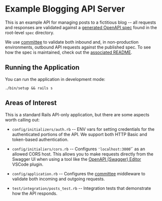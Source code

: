 # Example Blogging API Server

This is an example API for managing posts to a fictitious blog -- all requests
and responses are validated against a [generated OpenAPI spec][generated-spec]
found in the root-level `spec` directory.

We use [committee][] to validate both inbound and, in non-production
environments, outbound API requests against the published spec. To see how the
spec is maintained, check out the [associated README][spec-readme].

## Running the Application

You can run the application in development mode:

```
./bin/setup && rails s
```

## Areas of Interest

This is a standard Rails API-only application, but there are some aspects worth
calling out:

- `config/initializers/auth.rb` -- ENV vars for setting credentials for the
  authenticated portions of the API. We support both HTTP Basic and token-based
  authentication.

- `config/initialiers/cors.rb` -- Configures `'localhost:3000`'` as an allowed
  CORS host. This allows you to make requests directly from the Swagger UI when
  using a tool like the [OpenAPI (Swagger) Editor][vscode-openapi] VSCode
  plugin.

- `config/application.rb` -- Configures the [committee][] middleware to validate
  both incoming and outgoing requests.

- `test/integration/posts_test.rb` -- Integration tests that demonstrate how
  the API responds.

[generated-spec]: ../spec/openapi/openapi.yaml
[committee]: https://github.com/interagent/committee
[spec-readme]: ../spec/README.md
[vscode-openapi]: https://marketplace.visualstudio.com/items?itemName=42Crunch.vscode-openapi
